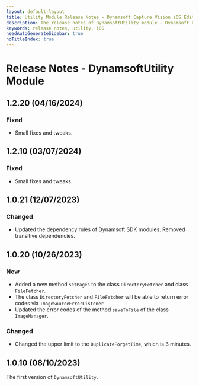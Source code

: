 ```yaml
---
layout: default-layout
title: Utility Module Release Notes - Dynamsoft Capture Vision iOS Edition
description: The release notes of DynamsoftUtility module - Dynamsoft Capture Vision iOS Edition.
keywords: release notes, utility, iOS
needAutoGenerateSidebar: true
noTitleIndex: true
---
```


# Release Notes - DynamsoftUtility Module

## 1.2.20 (04/16/2024)

### Fixed

- Small fixes and tweaks.

## 1.2.10 (03/07/2024)

### Fixed

- Small fixes and tweaks.

## 1.0.21 (12/07/2023)

### Changed

- Updated the dependency rules of Dynamsoft SDK modules. Removed transitive dependencies.

## 1.0.20 (10/26/2023)

### New

- Added a new method `setPages` to the class `DirectoryFetcher` and class `FileFetcher`.
- The class `DirectoryFetcher` and `FileFetcher` will be able to return error codes via `ImageSourceErrorListener`
- Updated the error codes of the method `saveToFile` of the class `ImageManager`.

### Changed

- Changed the upper limit to the `DuplicateForgetTime`, which is 3 minutes.

## 1.0.10 (08/10/2023)

The first version of `DynamsoftUtility`.
